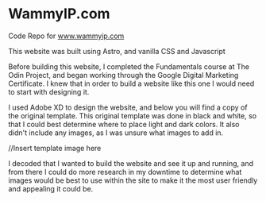 # WammyIP.com
Code Repo for www.wammyip.com

This website was built using Astro, and vanilla CSS and Javascript

Before building this website, I completed the Fundamentals course
at The Odin Project, and began working through the Google Digital
Marketing Certificate. I knew that in order to build a website like
this one I would need to start with designing it.

I used Adobe XD to design the website, and below you will find a
copy of the original template. This original template was done
in black and white, so that I could best determine where to place light
and dark colors. It also didn't include any images, as I was unsure
what images to add in.


//Insert template image here

I decoded that I wanted to build the website and see it up and running,
and from there I could do more research in my downtime to determine what
images would be best to use within the site to make it the most user
friendly and appealing it could be.

